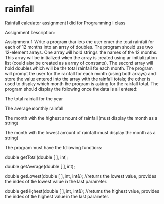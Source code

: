 # rainfall
Rainfall calculator assignment I did for Programming I class

Assignment Description:

Assignment 1: Write a program that lets the user enter the total rainfall for each of 12 months into an array of doubles. The program should use two 12-element arrays. One array will hold strings, the names of the 12 months. This array will be initialized when the array is created using an initialization list (could also be created as a array of constants). The second array will hold doubles which will be the total rainfail for each month. The program will prompt the user for the rainfall for each month (using both arrays) and store the value entered into the array with the rainfall totals; the other is used to display which month the program is asking for the rainfall total. The program should display the following once the data is all entered:

The total rainfall for the year

The average monthly rainfall

The month with the highest amount of rainfall (must display the month as a string)

The month with the lowest amount of rainfall (must display the month as a string)

The program must have the following functions:


double getTotal(double [ ], int);

double getAverage(double [ ], int);

double getLowest(double [ ], int, int&); //returns the lowest value, provides the index of the lowest value in the last parameter.

double getHighest(double [ ], int, int&); //returns the highest value, provides the index of the highest value in the last parameter.
